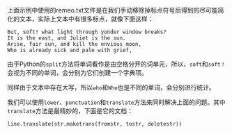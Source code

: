 上面示例中使用的remeo.txt文件是在我们手动移除掉标点符号后得到的尽可能简化的文本，实际上文本中有很多标点，就像下面这样：
```
But, soft! what light through yonder window breaks?
It is the east, and Juliet is the sun.
Arise, fair sun, and kill the envious moon,
Who is already sick and pale with grief,
```

由于Python的`split`方法将单词看作是由空格分开的词单元，所以，`soft`和`soft！`会视为不同的单词，会分别为它们创建一个字典项。

同样由于文本中存在大写，所以`who`和`Who`也是不同的单词，会分别进行统计。

我们可以使用`lower`、`punctuation`和`translate`方法来同时解决上面的问题。其中`translate`方法是最精妙的，下面是它的文档：
```
line.translate(str.maketrans(fromstr, tostr, deletestr))

```



